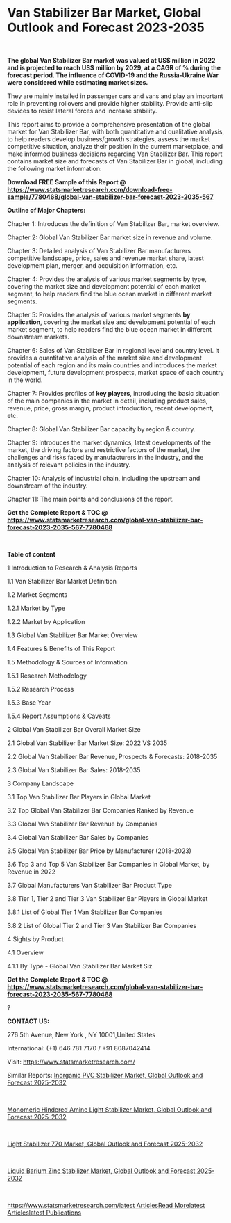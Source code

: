<h1>Van Stabilizer Bar Market, Global Outlook and Forecast 2023-2035</h1><br/><p><strong>The global Van Stabilizer Bar market was valued at US$ million in 2022 and is projected to reach US$ million by 2029, at a <strong>CAGR</strong> of % during the forecast period. The influence of COVID-19 and the Russia-Ukraine War were considered while estimating market sizes.</strong></p>
 
 
 
 <p>They are mainly installed in passenger cars and vans and play an important role in preventing rollovers and provide higher stability. Provide anti-slip devices to resist lateral forces and increase stability.</p>
 
 
 
 <p>This report aims to provide a comprehensive presentation of the global market for Van Stabilizer Bar, with both quantitative and qualitative analysis, to help readers develop business/growth strategies, assess the market competitive situation, analyze their position in the current marketplace, and make informed business decisions regarding Van Stabilizer Bar. This report contains market size and forecasts of Van Stabilizer Bar in global, including the following market information:</p>
 
 
 
 <p><strong>Download FREE Sample of this Report @ <a href="https://www.statsmarketresearch.com/download-free-sample/7780468/global-van-stabilizer-bar-forecast-2023-2035-567">https://www.statsmarketresearch.com/download-free-sample/7780468/global-van-stabilizer-bar-forecast-2023-2035-567</a></strong></p>
 
 
 
 <p><strong>Outline of Major Chapters:</strong></p>
 
 
 
 <p>Chapter 1: Introduces the definition of Van Stabilizer Bar, market overview.</p>
 
 
 
 <p>Chapter 2: Global Van Stabilizer Bar market size in revenue and volume.</p>
 
 
 
 <p>Chapter 3: Detailed analysis of Van Stabilizer Bar manufacturers competitive landscape, price, sales and revenue market share, latest development plan, merger, and acquisition information, etc.</p>
 
 
 
 <p>Chapter 4: Provides the analysis of various market segments by type, covering the market size and development potential of each market segment, to help readers find the blue ocean market in different market segments.</p>
 
 
 
 <p>Chapter 5: Provides the analysis of various market segments <strong>by application</strong>, covering the market size and development potential of each market segment, to help readers find the blue ocean market in different downstream markets.</p>
 
 
 
 <p>Chapter 6: Sales of Van Stabilizer Bar in regional level and country level. It provides a quantitative analysis of the market size and development potential of each region and its main countries and introduces the market development, future development prospects, market space of each country in the world.</p>
 
 
 
 <p>Chapter 7: Provides profiles of <strong>key players</strong>, introducing the basic situation of the main companies in the market in detail, including product sales, revenue, price, gross margin, product introduction, recent development, etc.</p>
 
 
 
 <p>Chapter 8: Global Van Stabilizer Bar capacity by region & country.</p>
 
 
 
 <p>Chapter 9: Introduces the market dynamics, latest developments of the market, the driving factors and restrictive factors of the market, the challenges and risks faced by manufacturers in the industry, and the analysis of relevant policies in the industry.</p>
 
 
 
 <p>Chapter 10: Analysis of industrial chain, including the upstream and downstream of the industry.</p>
 
 
 
 <p>Chapter 11: The main points and conclusions of the report.</p>
 
 
 
 <div><b>Get the Complete Report & TOC @ <a href="https://www.statsmarketresearch.com/global-van-stabilizer-bar-forecast-2023-2035-567-7780468">https://www.statsmarketresearch.com/global-van-stabilizer-bar-forecast-2023-2035-567-7780468</a></b></div>
 
 
 
 <p><br />
 
 <b>Table of content</b></p>
 
 
 
 <p>1 Introduction to Research & Analysis Reports<br />
 
 1.1 Van Stabilizer Bar Market Definition<br />
 
 1.2 Market Segments<br />
 
 1.2.1 Market by Type<br />
 
 1.2.2 Market by Application<br />
 
 1.3 Global Van Stabilizer Bar Market Overview<br />
 
 1.4 Features & Benefits of This Report<br />
 
 1.5 Methodology & Sources of Information<br />
 
 1.5.1 Research Methodology<br />
 
 1.5.2 Research Process<br />
 
 1.5.3 Base Year<br />
 
 1.5.4 Report Assumptions & Caveats<br />
 
 2 Global Van Stabilizer Bar Overall Market Size<br />
 
 2.1 Global Van Stabilizer Bar Market Size: 2022 VS 2035<br />
 
 2.2 Global Van Stabilizer Bar Revenue, Prospects & Forecasts: 2018-2035<br />
 
 2.3 Global Van Stabilizer Bar Sales: 2018-2035<br />
 
 3 Company Landscape<br />
 
 3.1 Top Van Stabilizer Bar Players in Global Market<br />
 
 3.2 Top Global Van Stabilizer Bar Companies Ranked by Revenue<br />
 
 3.3 Global Van Stabilizer Bar Revenue by Companies<br />
 
 3.4 Global Van Stabilizer Bar Sales by Companies<br />
 
 3.5 Global Van Stabilizer Bar Price by Manufacturer (2018-2023)<br />
 
 3.6 Top 3 and Top 5 Van Stabilizer Bar Companies in Global Market, by Revenue in 2022<br />
 
 3.7 Global Manufacturers Van Stabilizer Bar Product Type<br />
 
 3.8 Tier 1, Tier 2 and Tier 3 Van Stabilizer Bar Players in Global Market<br />
 
 3.8.1 List of Global Tier 1 Van Stabilizer Bar Companies<br />
 
 3.8.2 List of Global Tier 2 and Tier 3 Van Stabilizer Bar Companies<br />
 
 4 Sights by Product<br />
 
 4.1 Overview<br />
 
 4.1.1 By Type - Global Van Stabilizer Bar Market Siz</p>
 
 
 
 <div><b>Get the Complete Report & TOC @ <a href="https://www.statsmarketresearch.com/global-van-stabilizer-bar-forecast-2023-2035-567-7780468">https://www.statsmarketresearch.com/global-van-stabilizer-bar-forecast-2023-2035-567-7780468</a></b></div>
 
 
 
 <p>? </p>
 
 
 
 <p><b>CONTACT US:</b><br />
 
 276 5th Avenue, New York , NY 10001,United States<br />
 
 International: (+1) 646 781 7170 / +91 8087042414<br />
 
 Visit: <a href="https://www.statsmarketresearch.com/">https://www.statsmarketresearch.com/</a><br />
 
 Similar Reports: <a href="https://www.statsmarketresearch.com/global-van-stabilizer-bar-forecast-2023-2035-567-7780468">Inorganic PVC Stabilizer Market, Global Outlook and Forecast 2025-2032</a><br />
 
 <br />
 
 <a href="https://www.statsmarketresearch.com/global-van-stabilizer-bar-forecast-2023-2035-567-7780468">Monomeric Hindered Amine Light Stabilizer Market, Global Outlook and Forecast 2025-2032</a><br />
 
 <br />
 
 <a href="https://www.statsmarketresearch.com/global-van-stabilizer-bar-forecast-2023-2035-567-7780468">Light Stabilizer 770 Market, Global Outlook and Forecast 2025-2032</a><br />
 
 <br />
 
 <a href="https://www.statsmarketresearch.com/global-van-stabilizer-bar-forecast-2023-2035-567-7780468">Liquid Barium Zinc Stabilizer Market, Global Outlook and Forecast 2025-2032</a><br />
 
 <br />
 
 <a href="https://gyeongbokgung.com">https://www.statsmarketresearch.com/</a><a href="https://hallyeomaritime.com">latest Articles</a><a href="https://jingwansa.com">Read More</a><a href="https://nguoiviet.jp/">latest Articles</a><a href="https://www.intelmarketresearch.com/">latest Publications</a></p>